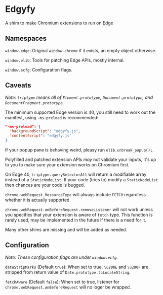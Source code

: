 # Edgyfy

A shim to make Chromium extensions to run on Edge

## Namespaces

`window.edge`: Original `window.chrome` if it exists, an empty object otherwise.

`window.elib`: Tools for patching Edge APIs, mostly internal.

`window.ecfg`: Configuration flags.

## Caveats

*Note: `triptype` means all of `Element.prototype`, `Document.prototype`,
and `DocumentFragment.prototype`.*

The minimum supported Edge version is 40, you still need to work out the
manifest, using `-ms-preload` is recommended:
```JSON
"-ms-preload": {
  "backgroundScript": "edgyfy.js",
  "contentScript": "edgyfy.js"
}
```

If your popup pane is behaving weird, pleasy run `elib.unbreak_popup();`.

Polyfilled and patched extension APIs *may* not validate your inputs, it's up
to you to make sure your extension works on Chromium first.

On Edge 40, `triptype.querySelectorAll` will return a modifiable array instead
of a `StaticNodeList`. If your code (tries to) modify a `StaticNodeList` then
chances are your code is bugged.

`chrome.webRequest.ResourceType` will always include `FETCH` regardless whether
it is actually supported.

`chrome.webRequest.onBeforeRequest.removeListener` will not work unless you
specifies that your extension is aware of `fetch` type. This function is rarely
used, may be implemented in the future if there is a need for it.

Many other shims are missing and will be added as needed.

## Configuration

*Note: These configuration flags are under `window.ecfg`.*

`dateStripMarks` (Default `true`): When set to true, `\u200E` and `\u200F` are
stripped from return value of `Date.prototype.toLocaleString`.

`fetchAware` (Default `false`): When set to true, listener for
`chrome.webRequest.onBeforeRequest` will no loger be wrapped.
